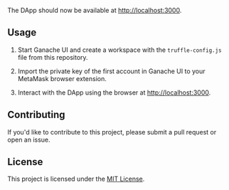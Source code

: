 
The DApp should now be available at [http://localhost:3000](http://localhost:3000).

## Usage

1. Start Ganache UI and create a workspace with the `truffle-config.js` file from this repository.

2. Import the private key of the first account in Ganache UI to your MetaMask browser extension.

3. Interact with the DApp using the browser at [http://localhost:3000](http://localhost:3000).

## Contributing

If you'd like to contribute to this project, please submit a pull request or open an issue.

## License

This project is licensed under the [MIT License](LICENSE).

